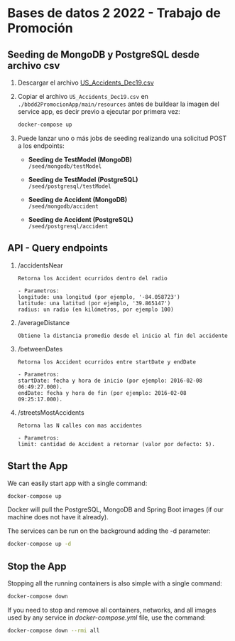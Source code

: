 # Bases de datos 2 2022 - Trabajo de Promoción

## Seeding de MongoDB y PostgreSQL desde archivo csv

1. Descargar el archivo [US_Accidents_Dec19.csv](https://www.dropbox.com/sh/g4fo1woljc6j2kw/AACFN-puWJEGv6OxVuNphWGQa/199387_896000_compressed_US_Accidents_Dec19.csv.zip?file_subpath=%2FUS_Accidents_Dec19.csv)  
2. Copiar el archivo `US_Accidents_Dec19.csv` en `./bbdd2PromocionApp/main/resources` antes de buildear la imagen del service app, es decir previo a ejecutar por primera vez:

    ```bash
    docker-compose up
    ```

3. Puede lanzar uno o más jobs de seeding realizando una solicitud POST a los endpoints:

   - **Seeding de TestModel (MongoDB)**  
   `/seed/mongodb/testModel`

   - **Seeding de TestModel (PostgreSQL)**  
     `/seed/postgresql/testModel`

   - **Seeding de Accident (MongoDB)**  
     `/seed/mongodb/accident`

   - **Seeding de Accident (PostgreSQL)**  
     `/seed/postgresql/accident`

## API - Query endpoints

1. /accidentsNear 
   
    ```
    Retorna los Accident ocurridos dentro del radio 
    
    - Parametros:
    longitude: una longitud (por ejemplo, '-84.058723')  
    latitude: una latitud (por ejemplo, '39.865147')  
    radius: un radio (en kilómetros, por ejemplo 100)  
    ```

2. /averageDistance

    ```
    Obtiene la distancia promedio desde el inicio al fin del accidente
    ```
   
3. /betweenDates

    ```
    Retorna los Accident ocurridos entre startDate y endDate  
   
    - Parametros:
    startDate: fecha y hora de inicio (por ejemplo: 2016-02-08 06:49:27.000).
    endDate: fecha y hora de fin (por ejemplo: 2016-02-08 09:25:17.000).
    ```
   
4. /streetsMostAccidents
    ```
    Retorna las N calles con mas accidentes  
   
    - Parametros:
    limit: cantidad de Accident a retornar (valor por defecto: 5).
    ```

## Start the App
We can easily start app with a single command:
```bash
docker-compose up
```

Docker will pull the PostgreSQL, MongoDB and Spring Boot images (if our machine does not have it already).

The services can be run on the background adding the -d parameter:
```bash
docker-compose up -d
```

## Stop the App
Stopping all the running containers is also simple with a single command:
```bash
docker-compose down
```

If you need to stop and remove all containers, networks, and all images used by any service in <em>docker-compose.yml</em> file, use the command:
```bash
docker-compose down --rmi all
```
